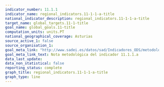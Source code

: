 ```yaml
---
indicator_number: 11.1.1
indicator_name: regional_indicators.11-1-1-a-title
national_indicator_description: regional_indicators.11-1-1-a-title
target_name: global_targets.11-1-title
goal_name: global_goals.11-title
computation_units: units.PT
national_geographical_coverage: Asturias
source_active_1: false
source_organisation_1:  
goal_meta_link: "http://www.sadei.es/datos/sad/Indicadores_ODS/metodologia/11.1.1.a.pdf"
goal_meta_link_text: Nota metodológica del indicador 11.1.1.a
data_last_update:  
data_non_statistical: false
reporting_status: complete
graph_title: regional_indicators.11-1-1-a-title
graph_type: line
---
```

